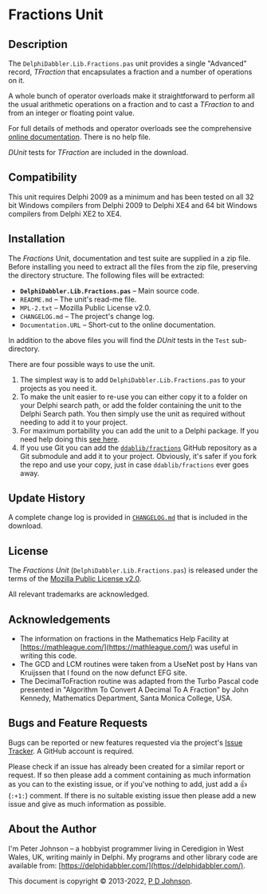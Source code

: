 ﻿# Fractions Unit

## Description

The `DelphiDabbler.Lib.Fractions.pas` unit provides a single "Advanced" record, _TFraction_ that encapsulates a fraction and a number of operations on it.

A whole bunch of operator overloads make it straightforward to perform all the usual arithmetic operations on a fraction and to cast a _TFraction_ to and from an integer or floating point value.

For full details of methods and operator overloads see the comprehensive [online documentation](https://delphidabbler.com/url/fractions-docs). There is no help file.

_DUnit_ tests for _TFraction_ are included in the download.

## Compatibility

This unit requires Delphi 2009 as a minimum and has been tested on all 32 bit Windows compilers from Delphi 2009 to Delphi XE4 and 64 bit Windows compilers from Delphi XE2 to XE4.

## Installation

The _Fractions_ Unit, documentation and test suite are supplied in a zip file. Before installing you need to extract all the files from the zip file, preserving the directory structure. The following files will be extracted:

* **`DelphiDabbler.Lib.Fractions.pas`** – Main source code.
* `README.md` – The unit's read-me file.
* `MPL-2.txt` – Mozilla Public License v2.0.
* `CHANGELOG.md` – The project's change log.
* `Documentation.URL` – Short-cut to the online documentation.

In addition to the above files you will find the _DUnit_ tests in the `Test` sub-directory.

There are four possible ways to use the unit.

1. The simplest way is to add `DelphiDabbler.Lib.Fractions.pas` to your projects as you need it.
2. To make the unit easier to re-use you can either copy it to a folder on your Delphi search path, or add the folder containing the unit to the Delphi Search path. You then simply use the unit as required without needing to add it to your project.
3. For maximum portability you can add the unit to a Delphi package. If you need help doing this [see here](https://delphidabbler.com/url/install-comp).
4. If you use Git you can add the [`ddablib/fractions`](https://github.com/ddablib/fractions) GitHub repository as a Git submodule and add it to your project. Obviously, it's safer if you fork the repo and use your copy, just in case `ddablib/fractions` ever goes away.

## Update History

A complete change log is provided in [`CHANGELOG.md`](https://github.com/ddablib/fractions/blob/main/CHANGELOG.md) that is included in the download.

## License

The _Fractions Unit_ (`DelphiDabbler.Lib.Fractions.pas`) is released under the terms of the [Mozilla Public License v2.0](https://www.mozilla.org/MPL/2.0/).

All relevant trademarks are acknowledged.

## Acknowledgements

* The information on fractions in the Mathematics Help Facility at [https://mathleague.com/](https://mathleague.com/) was useful in writing this code.
* The GCD and LCM routines were taken from a UseNet post by Hans van Kruijssen that I found on the now defunct EFG site.
* The DecimalToFraction routine was adapted from the Turbo Pascal code presented in "Algorithm To Convert A Decimal To A Fraction" by John Kennedy, Mathematics Department, Santa Monica College, USA.

## Bugs and Feature Requests

Bugs can be reported or new features requested via the project's [Issue Tracker](https://github.com/ddablib/fractions/issues). A GitHub account is required.

Please check if an issue has already been created for a similar report or request. If so then please add a comment containing as much information as you can to the existing issue, or if you've nothing to add, just add a :+1: (`:+1:`) comment. If there is no suitable existing issue then please add a new issue and give as much information as possible.

## About the Author

I'm Peter Johnson – a hobbyist programmer living in Ceredigion in West Wales, UK, writing mainly in Delphi. My programs and other library code are available from: [https://delphidabbler.com/](https://delphidabbler.com/).

This document is copyright © 2013-2022, [P D Johnson](https://gravatar.com/delphidabbler).
